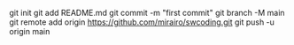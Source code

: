 git init
git add README.md
git commit -m "first commit"
git branch -M main
git remote add origin https://github.com/mirairo/swcoding.git
git push -u origin main